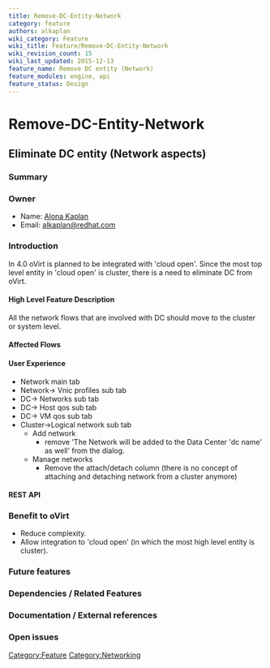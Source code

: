 ```yaml
---
title: Remove-DC-Entity-Network
category: feature
authors: alkaplan
wiki_category: Feature
wiki_title: Feature/Remove-DC-Entity-Network
wiki_revision_count: 15
wiki_last_updated: 2015-12-13
feature_name: Remove DC entity (Network)
feature_modules: engine, api
feature_status: Design
---
```


# Remove-DC-Entity-Network

## Eliminate DC entity (Network aspects)

### Summary

### Owner

*   Name: [ Alona Kaplan](User:alkaplan)
*   Email: <alkaplan@redhat.com>

### Introduction

In 4.0 oVirt is planned to be integrated with 'cloud open'. Since the most top level entity in 'cloud open' is cluster, there is a need to eliminate DC from oVirt.

#### High Level Feature Description

All the network flows that are involved with DC should move to the cluster or system level.

#### Affected Flows

#### User Experience

*   Network main tab
*   Network-> Vnic profiles sub tab
*   DC-> Networks sub tab
*   DC-> Host qos sub tab
*   DC-> VM qos sub tab
*   Cluster->Logical network sub tab
    -   Add network
        -   remove 'The Network will be added to the Data Center 'dc name' as well' from the dialog.
    -   Manage networks
        -   Remove the attach/detach column (there is no concept of attaching and detaching network from a cluster anymore)

#### REST API

### Benefit to oVirt

*   Reduce complexity.
*   Allow integration to 'cloud open' (in which the most high level entity is cluster).

### Future features

### Dependencies / Related Features

### Documentation / External references

### Open issues

<Category:Feature> <Category:Networking>

